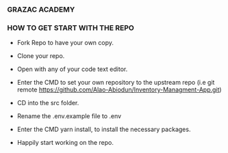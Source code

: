 ### GRAZAC ACADEMY

### HOW TO GET START WITH THE REPO

- Fork Repo to have your own copy.

- Clone your repo.

- Open with any of your code text editor.

- Enter the CMD to set your own repository to the upstream repo (i.e git remote https://github.com/Alao-Abiodun/Inventory-Managment-App.git)

- CD into the src folder.

- Rename the .env.example file to .env

- Enter the CMD yarn install, to install the necessary packages.

- Happily start working on the repo.
